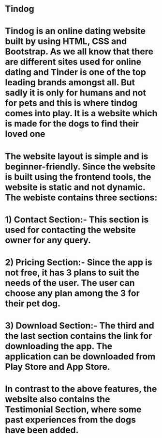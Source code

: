 # Tindog
# Tindog is an online dating website built by using HTML, CSS and Bootstrap. As we all know that there are different sites used for online dating and Tinder is one of the top leading brands amongst all. But sadly it is only for humans and not for pets and this is where tindog comes into play. It is a website which is made for the dogs to find their loved one
# The website layout is simple and is beginner-friendly. Since the website is built using the frontend tools, the website is static and not dynamic. The webiste contains three sections:
# 1) Contact Section:- This section is used for contacting the website owner for any query. 
# 2) Pricing Section:- Since the app is not free, it has 3 plans to suit the needs of the user. The user can choose any plan among the 3 for their pet dog.
# 3) Download Section:- The third and the last section contains the link for downloading the app. The application can be downloaded from Play Store and App Store.
# In contrast to the above features, the website also contains the Testimonial Section, where some past experiences from the dogs have been added.


